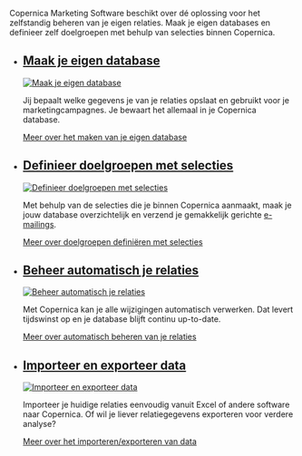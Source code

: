 Copernica Marketing Software beschikt over dé oplossing voor het
zelfstandig beheren van je eigen relaties. Maak je eigen databases en
definieer zelf doelgroepen met behulp van selecties binnen Copernica.

-   [Maak je eigen database](./creating-your-own-databases.md "Maak je eigen database")
    ------------------------------------------------------------------------------------------------------------------------

    [![Maak je eigen
    database](Copernicacom/nl-profiles-01-thumb.png "Maak je eigen database")](./creating-your-own-databases.md)

    Jij bepaalt welke gegevens je van je relaties opslaat en gebruikt
    voor je marketingcampagnes. Je bewaart het allemaal in je Copernica
    database.

    [Meer over het maken van je eigen
    database](./creating-your-own-databases.md "Maak je eigen database")

-   [Definieer doelgroepen met selecties](./define-target-groups-with-selections.md "Definieer doelgroepen met selecties")
    -----------------------------------------------------------------------------------------------------------------------------------------------------

    [![Definieer doelgroepen met
    selecties](Copernicacom/nl-profiles-02-thumb.png "Definieer doelgroepen met selecties")](./define-target-groups-with-selections.md)

    Met behulp van de selecties die je binnen Copernica aanmaakt, maak
    je jouw database overzichtelijk en verzend je gemakkelijk gerichte
    [e-mailings](http://www.copernica.com/nl/functies/e-mailings "E-mailings").

    [Meer over doelgroepen definiëren met
    selecties](./define-target-groups-with-selections.md "Definieer doelgroepen met selecties")

-   [Beheer automatisch je relaties](./manage-your-relations-automatically.md "Beheer automatisch je relaties")
    ------------------------------------------------------------------------------------------------------------------------------------------------

    [![Beheer automatisch je
    relaties](Copernicacom/nl-profiles-03-thumb.png "Beheer automatisch je relaties")](./manage-your-relations-automatically.md)

    Met Copernica kan je alle wijzigingen automatisch verwerken. Dat
    levert tijdswinst op en je database blijft continu up-to-date.

    [Meer over automatisch beheren van je
    relaties](./manage-your-relations-automatically.md "Beheer automatisch je relaties")

-   [Importeer en exporteer data](./import-and-export-data.md "Importeer en exporteer data")
    ---------------------------------------------------------------------------------------------------------------------------------------

    [![Importeer en exporteer
    data](Copernicacom/nl-profiles-04-thumb.png "Importeer en exporteer data")](./import-and-export-data.md)

    Importeer je huidige relaties eenvoudig vanuit Excel of andere
    software naar Copernica. Of wil je liever relatiegegevens exporteren
    voor verdere analyse?

    [Meer over het importeren/exporteren van
    data](./import-and-export-data.md "Importeer en exporteer data")


